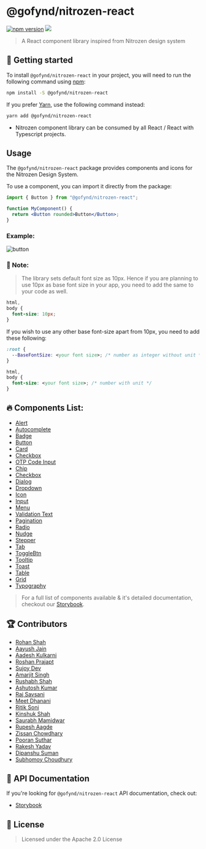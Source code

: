 # @gofynd/nitrozen-react

[![npm version](https://badge.fury.io/js/@gofynd%2Fnitrozen-react.svg)](https://www.npmjs.com/package/@gofynd/nitrozen-react)
[![](https://img.shields.io/badge/Storybook-documentation-brightgreen)](https://opensource.gofynd.io/nitrozen-react)

> A React component library inspired from Nitrozen design system

## 🤔 Getting started

To install `@gofynd/nitrozen-react` in your project, you will need to run the following
command using [npm](https://www.npmjs.com/):

```bash
npm install -S @gofynd/nitrozen-react
```

If you prefer [Yarn](https://yarnpkg.com/en/), use the following command
instead:

```bash
yarn add @gofynd/nitrozen-react
```

- Nitrozen component library can be consumed by all React / React with Typescript projects.

## Usage

The `@gofynd/nitrozen-react` package provides components and icons for the Nitrozen Design
System.

To use a component, you can import it directly from the package:

```jsx
import { Button } from "@gofynd/nitrozen-react";

function MyComponent() {
  return <Button rounded>Button</Button>;
}
```

### Example:

![button](https://github.com/gofynd/nitrozen-react/blob/main/src/assets/sb-buttons.png)

### 🚨 Note:

> The library sets default font size as 10px. Hence if you are planning to use 10px as base font size in your app, you need to add the same to your code as well.

```css
html,
body {
  font-size: 10px;
}
```

If you wish to use any other base font-size apart from 10px, you need to add these following:

```css
:root {
  --BaseFontSize: <your font size>; /* number as integer without unit */
}

html,
body {
  font-size: <your font size>; /* number with unit */
}
```

## 🔥 Components List:

- [Alert](https://opensource.gofynd.io/nitrozen-react/?path=/docs/components-alert--button-less-alert)
- [Autocomplete](https://opensource.gofynd.io/nitrozen-react/?path=/docs/components-autocomplete--autocomplete-input)
- [Badge](https://opensource.gofynd.io/nitrozen-react/?path=/docs/components-badge--badge-demo)
- [Button](https://opensource.gofynd.io/nitrozen-react/?path=/docs/components-button--default)
- [Card](https://opensource.gofynd.io/nitrozen-react/?path=/docs/components-card--card-demo)
- [Checkbox](https://opensource.gofynd.io/nitrozen-react/?path=/docs/components-input-checkbox--single-checkbox)
- [OTP Code Input](https://opensource.gofynd.io/nitrozen-react/?path=/docs/components-code--code-playground)
- [Chip](https://opensource.gofynd.io/nitrozen-react/?path=/docs/components-chip--primary-chip)
- [Checkbox](https://opensource.gofynd.io/nitrozen-react/?path=/docs/components-input-checkbox--single-checkbox)
- [Dialog](https://opensource.gofynd.io/nitrozen-react/?path=/docs/components-dialog--dialog)
- [Dropdown](https://opensource.gofynd.io/nitrozen-react/?path=/docs/components-input-dropdown--single-select)
- [Icon](https://opensource.gofynd.io/nitrozen-react/?path=/docs/assets-icons--svg-example)
- [Input](https://opensource.gofynd.io/nitrozen-react/?path=/docs/components-input-textfields--textfield)
- [Menu](https://opensource.gofynd.io/nitrozen-react/?path=/docs/components-menu--primary-menu)
- [Validation Text](https://opensource.gofynd.io/nitrozen-react/?path=/docs/components-validation--validation-message)
- [Pagination](https://opensource.gofynd.io/nitrozen-react/?path=/docs/components-pagination--basic-pagination)
- [Radio](https://opensource.gofynd.io/nitrozen-react/?path=/docs/components-input-radiobutton--radio-playground)
- [Nudge](https://opensource.gofynd.io/nitrozen-react/?path=/docs/components-nudge--show-nudge)
- [Stepper](https://opensource.gofynd.io/nitrozen-react/?path=/docs/components-stepper--horizontal-stepper)
- [Tab](https://opensource.gofynd.io/nitrozen-react/?path=/docs/components-tab--object-tab-items)
- [ToggleBtn](https://opensource.gofynd.io/nitrozen-react/?path=/docs/components-button-togglebutton--toggle-btn)
- [Tooltip](https://opensource.gofynd.io/nitrozen-react/?path=/docs/components-tooltip--tooltip-success)
- [Toast](https://opensource.gofynd.io/nitrozen-react/?path=/docs/components-toast--show-toast)
- [Table](https://opensource.gofynd.io/nitrozen-react/?path=/docs/components-table--template)
- [Grid](https://opensource.gofynd.io/nitrozen-react/?path=/docs/components-grid--custom-grid)
- [Typography](https://opensource.gofynd.io/nitrozen-react/?path=/docs/tokens-typography--typography)

> For a full list of components available & it's detailed documentation, checkout our
> [Storybook](https://opensource.gofynd.io/nitrozen-react/?path=/story/introduction-welcome--welcome).

## 🏆 Contributors

- [Rohan Shah](https://github.com/ShahRohan27)
- [Aayush Jain](https://github.com/vishu3011)
- [Aadesh Kulkarni](https://github.com/aadeshkulkarni-fynd)
- [Roshan Prajapt](https://github.com/roshanprajapat-gofynd)
- [Sujoy Dev](https://github.com/sujoydev99)
- [Amarjit Singh](https://github.com/Amarjit-Singh-22)
- [Rushabh Shah](https://github.com/rushabhshah1993)
- [Ashutosh Kumar](https://github.com/mrashutoshkrsingh)
- [Raj Savsani](https://github.com/raj-savsani)
- [Meet Dhanani](https://github.com/meetdhananifynd)
- [Ritik Soni](https://github.com/ritik07)
- [Kinshuk Shah](https://github.com/kinkshuk25)
- [Saurabh Mamidwar](https://github.com/Saurabhm-fynd)
- [Rupesh Aagde](https://github.com/RupeshAagde)
- [Zissan Chowdhary](https://github.com/Zissan)
- [Pooran Suthar](https://github.com/Pooran8898)
- [Rakesh Yadav](https://github.com/ryadav96-fynd)
- [Dipanshu Suman](https://github.com/d-suman1)
- [Subhomoy Choudhury](https://github.com/subhomoy-roy-choudhury)

## 📖 API Documentation

If you're looking for `@gofynd/nitrozen-react` API documentation, check out:

- [Storybook](https://opensource.gofynd.io/nitrozen-react/?path=/story/introduction-welcome--welcome)

## 📝 License

> Licensed under the Apache 2.0 License
